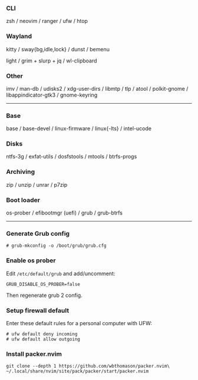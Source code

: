 ### CLI
zsh / neovim / ranger / ufw / htop

### Wayland
kitty / sway{bg,idle,lock} / dunst / bemenu

light / grim + slurp + jq / wl-clipboard

### Other
imv / man-db / udisks2 / xdg-user-dirs / libmtp / tlp / atool / polkit-gnome / libappindicator-gtk3 / gnome-keyring

---
### Base
base / base-devel / linux-firmware / linux{-lts} / intel-ucode

### Disks
ntfs-3g / exfat-utils / dosfstools / mtools / btrfs-progs

### Archiving
zip / unzip / unrar / p7zip

### Boot loader
os-prober / efibootmgr (uefi) / grub / grub-btrfs

---
### Generate Grub config
```
# grub-mkconfig -o /boot/grub/grub.cfg
```

### Enable os prober
Edit `/etc/default/grub` and add/uncomment:
```
GRUB_DISABLE_OS_PROBER=false
```
Then regenerate grub 2 config.

### Setup firewall default
Enter these default rules for a personal computer with UFW:
```
# ufw default deny incoming
# ufw default allow outgoing
```

### Install packer.nvim
```
git clone --depth 1 https://github.com/wbthomason/packer.nvim\
~/.local/share/nvim/site/pack/packer/start/packer.nvim
```
